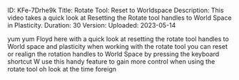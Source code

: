 ID: KFe-7Drhe9k
Title: Rotate Tool: Reset to Worldspace
Description: This video takes a quick look at Resetting the Rotate tool handles to World Space in Plasticity.
Duration: 30
Version: 
Uploaded: 2023-05-14

yum yum Floyd here with a quick look at
resetting the rotate tool handles to
World space and plasticity when working
with the rotate tool you can reset or
realign the rotation handles to World
Space by pressing the keyboard shortcut
W use this handy feature to gain more
control when using the rotate tool oh
look at the time
foreign
